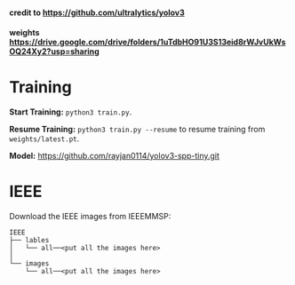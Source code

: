 #### credit to https://github.com/ultralytics/yolov3
#### weights https://drive.google.com/drive/folders/1uTdbHO91U3S13eid8rWJvUkWsOQ24Xy2?usp=sharing

# Training

**Start Training:** `python3 train.py`.

**Resume Training:** `python3 train.py --resume` to resume training from `weights/latest.pt`.

**Model:**  https://github.com/rayjan0114/yolov3-spp-tiny.git

# IEEE
  Download the IEEE images from IEEEMMSP:
  ```
  IEEE
  ├── lables
  │   └── all──<put all the images here>
  │
  └── images
      └── all──<put all the images here>
  
